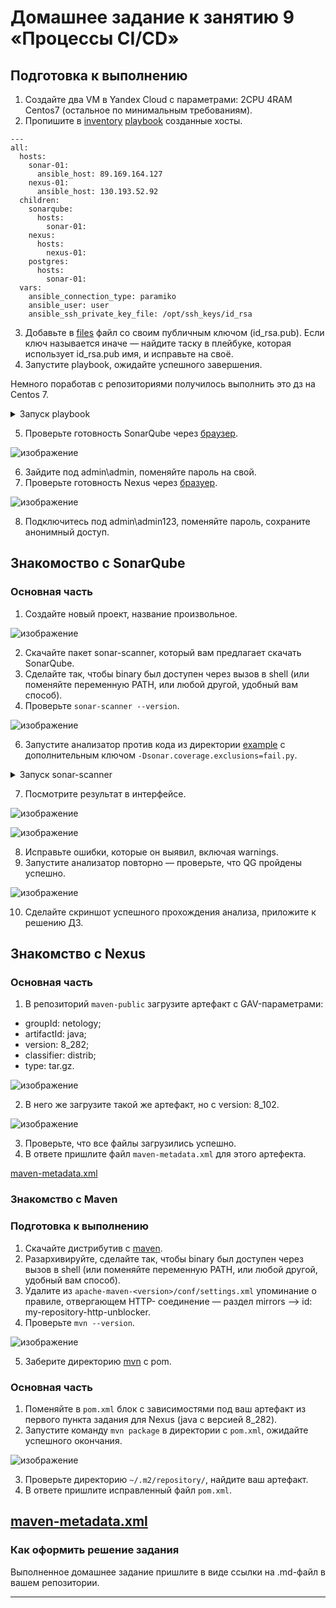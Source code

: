 # Домашнее задание к занятию 9 «Процессы CI/CD»

## Подготовка к выполнению

1. Создайте два VM в Yandex Cloud с параметрами: 2CPU 4RAM Centos7 (остальное по минимальным требованиям).
2. Пропишите в [inventory](./infrastructure/inventory/cicd/hosts.yml) [playbook](./infrastructure/site.yml) созданные хосты.

```
---
all:
  hosts:
    sonar-01:
      ansible_host: 89.169.164.127
    nexus-01:
      ansible_host: 130.193.52.92
  children:
    sonarqube:
      hosts:
        sonar-01:
    nexus:
      hosts:
        nexus-01:
    postgres:
      hosts:
        sonar-01:
  vars:
    ansible_connection_type: paramiko
    ansible_user: user
    ansible_ssh_private_key_file: /opt/ssh_keys/id_rsa
```

3. Добавьте в [files](./infrastructure/files/) файл со своим публичным ключом (id_rsa.pub). Если ключ называется иначе — найдите таску в плейбуке, которая использует id_rsa.pub имя, и исправьте на своё.
4. Запустите playbook, ожидайте успешного завершения.

Немного поработав с репозиториями получилось выполнить это дз на Centos 7.

<details>
<summary>Запуск playbook</summary>
   
```
(venv_ci) root@ansible-ubuntu:/opt/hw_ci_3# ansible-playbook -i infrastructure/inventory/cicd/hosts.yml infrastructure/site.yml
[DEPRECATION WARNING]: Ansible will require Python 3.8 or newer on the controller starting with Ansible 2.12. Current version: 3.6.15 (default, Sep 13 2024, 08:34:12) [GCC 13.2.0].
This feature will be removed from ansible-core in version 2.12. Deprecation warnings can be disabled by setting deprecation_warnings=False in ansible.cfg.
/opt/venv_ci/lib/python3.6/site-packages/ansible/parsing/vault/__init__.py:44: CryptographyDeprecationWarning: Python 3.6 is no longer supported by the Python core team. Therefore, support for it is deprecated in cryptography. The next release of cryptography will remove support for Python 3.6.
  from cryptography.exceptions import InvalidSignature

PLAY [Get OpenJDK installed] ************************************************************************************************************************************************************

TASK [Gathering Facts] ******************************************************************************************************************************************************************
ok: [sonar-01]

TASK [install unzip] ********************************************************************************************************************************************************************
ok: [sonar-01]

TASK [Upload .tar.gz file conaining binaries from remote storage] ***********************************************************************************************************************
ok: [sonar-01]

TASK [Ensure installation dir exists] ***************************************************************************************************************************************************
ok: [sonar-01]

TASK [Extract java in the installation directory] ***************************************************************************************************************************************
skipping: [sonar-01]

TASK [Export environment variables] *****************************************************************************************************************************************************
ok: [sonar-01]

PLAY [Get PostgreSQL installed] *********************************************************************************************************************************************************

TASK [Gathering Facts] ******************************************************************************************************************************************************************
ok: [sonar-01]

TASK [Install PostgreSQL repos] *********************************************************************************************************************************************************
ok: [sonar-01]

TASK [Install PostgreSQL] ***************************************************************************************************************************************************************
ok: [sonar-01]

TASK [Init template1 DB] ****************************************************************************************************************************************************************
changed: [sonar-01]

TASK [Start pgsql service] **************************************************************************************************************************************************************
ok: [sonar-01]

TASK [Create user in system] ************************************************************************************************************************************************************
ok: [sonar-01]

TASK [Create user for Sonar in PostgreSQL] **********************************************************************************************************************************************
changed: [sonar-01]

TASK [Change password for Sonar user in PostgreSQL] *************************************************************************************************************************************
changed: [sonar-01]

TASK [Create Sonar DB] ******************************************************************************************************************************************************************
changed: [sonar-01]

TASK [Copy pg_hba.conf] *****************************************************************************************************************************************************************
ok: [sonar-01]

PLAY [Prepare Sonar host] ***************************************************************************************************************************************************************

TASK [Gathering Facts] ******************************************************************************************************************************************************************
ok: [sonar-01]

TASK [Create group in system] ***********************************************************************************************************************************************************
ok: [sonar-01]

TASK [Create user in system] ************************************************************************************************************************************************************
ok: [sonar-01]

TASK [Set up ssh key to access for managed node] ****************************************************************************************************************************************
changed: [sonar-01]

TASK [Allow group to have passwordless sudo] ********************************************************************************************************************************************
ok: [sonar-01]

TASK [Increase Virtual Memory] **********************************************************************************************************************************************************
ok: [sonar-01]

TASK [Reboot VM] ************************************************************************************************************************************************************************
changed: [sonar-01]

PLAY [Get Sonarqube installed] **********************************************************************************************************************************************************

TASK [Gathering Facts] ******************************************************************************************************************************************************************
ok: [sonar-01]

TASK [Get distrib ZIP] ******************************************************************************************************************************************************************
changed: [sonar-01]

TASK [Unzip Sonar] **********************************************************************************************************************************************************************
changed: [sonar-01]

TASK [Move Sonar into place.] ***********************************************************************************************************************************************************
changed: [sonar-01]

TASK [Configure SonarQube JDBC settings for PostgreSQL.] ********************************************************************************************************************************
changed: [sonar-01] => (item={'regexp': '^sonar.jdbc.username', 'line': 'sonar.jdbc.username=sonar'})
changed: [sonar-01] => (item={'regexp': '^sonar.jdbc.password', 'line': 'sonar.jdbc.password=sonar'})
changed: [sonar-01] => (item={'regexp': '^sonar.jdbc.url', 'line': 'sonar.jdbc.url=jdbc:postgresql://localhost:5432/sonar?useUnicode=true&characterEncoding=utf8&rewriteBatchedStatements=true&useConfigs=maxPerformance'})
changed: [sonar-01] => (item={'regexp': '^sonar.web.context', 'line': 'sonar.web.context='})

TASK [Generate wrapper.conf] ************************************************************************************************************************************************************
changed: [sonar-01]

TASK [Symlink sonar bin.] ***************************************************************************************************************************************************************
changed: [sonar-01]

TASK [Copy SonarQube systemd unit file into place (for systemd systems).] ***************************************************************************************************************
changed: [sonar-01]

TASK [Ensure Sonar is running and set to start on boot.] ********************************************************************************************************************************
changed: [sonar-01]

TASK [Allow Sonar time to build on first start.] ****************************************************************************************************************************************
Pausing for 180 seconds
(ctrl+C then 'C' = continue early, ctrl+C then 'A' = abort)
ok: [sonar-01]

TASK [Make sure Sonar is responding on the configured port.] ****************************************************************************************************************************
ok: [sonar-01]

PLAY [Get Nexus installed] **************************************************************************************************************************************************************

TASK [Gathering Facts] ******************************************************************************************************************************************************************
ok: [nexus-01]

TASK [Create Nexus group] ***************************************************************************************************************************************************************
changed: [nexus-01]

TASK [Create Nexus user] ****************************************************************************************************************************************************************
changed: [nexus-01]

TASK [Install JDK] **********************************************************************************************************************************************************************
changed: [nexus-01]

TASK [Create Nexus directories] *********************************************************************************************************************************************************
changed: [nexus-01] => (item=/home/nexus/log)
changed: [nexus-01] => (item=/home/nexus/sonatype-work/nexus3)
changed: [nexus-01] => (item=/home/nexus/sonatype-work/nexus3/etc)
changed: [nexus-01] => (item=/home/nexus/pkg)
changed: [nexus-01] => (item=/home/nexus/tmp)

TASK [Download Nexus] *******************************************************************************************************************************************************************
[WARNING]: Module remote_tmp /home/nexus/.ansible/tmp did not exist and was created with a mode of 0700, this may cause issues when running as another user. To avoid this, create the
remote_tmp dir with the correct permissions manually
changed: [nexus-01]

TASK [Unpack Nexus] *********************************************************************************************************************************************************************
changed: [nexus-01]

TASK [Link to Nexus Directory] **********************************************************************************************************************************************************
changed: [nexus-01]

TASK [Add NEXUS_HOME for Nexus user] ****************************************************************************************************************************************************
changed: [nexus-01]

TASK [Add run_as_user to Nexus.rc] ******************************************************************************************************************************************************
changed: [nexus-01]

TASK [Raise nofile limit for Nexus user] ************************************************************************************************************************************************
changed: [nexus-01]

TASK [Create Nexus service for SystemD] *************************************************************************************************************************************************
changed: [nexus-01]

TASK [Ensure Nexus service is enabled for SystemD] **************************************************************************************************************************************
changed: [nexus-01]

TASK [Create Nexus vmoptions] ***********************************************************************************************************************************************************
changed: [nexus-01]

TASK [Create Nexus properties] **********************************************************************************************************************************************************
changed: [nexus-01]

TASK [Lower Nexus disk space threshold] *************************************************************************************************************************************************
skipping: [nexus-01]

TASK [Start Nexus service if enabled] ***************************************************************************************************************************************************
changed: [nexus-01]

TASK [Ensure Nexus service is restarted] ************************************************************************************************************************************************
skipping: [nexus-01]

TASK [Wait for Nexus port if started] ***************************************************************************************************************************************************
ok: [nexus-01]

PLAY RECAP ******************************************************************************************************************************************************************************
nexus-01                   : ok=17   changed=15   unreachable=0    failed=0    skipped=2    rescued=0    ignored=0
sonar-01                   : ok=33   changed=14   unreachable=0    failed=0    skipped=1    rescued=0    ignored=0

/opt/venv_ci/bin/ansible-playbook:135: ResourceWarning: unclosed file <_io.BufferedRandom name=5>
  exit_code = cli.run()
```
</details>

5. Проверьте готовность SonarQube через [браузер](http://localhost:9000).

![изображение](https://github.com/stepynin-georgy/hw_ci_2/blob/main/img/Screenshot_21.png)

6. Зайдите под admin\admin, поменяйте пароль на свой.
7. Проверьте готовность Nexus через [бразуер](http://localhost:8081).

![изображение](https://github.com/stepynin-georgy/hw_ci_2/blob/main/img/Screenshot_22.png)

8. Подключитесь под admin\admin123, поменяйте пароль, сохраните анонимный доступ.

## Знакомоство с SonarQube

### Основная часть

1. Создайте новый проект, название произвольное.

![изображение](https://github.com/stepynin-georgy/hw_ci_2/blob/main/img/Screenshot_23.png)

2. Скачайте пакет sonar-scanner, который вам предлагает скачать SonarQube.
4. Сделайте так, чтобы binary был доступен через вызов в shell (или поменяйте переменную PATH, или любой другой, удобный вам способ).
5. Проверьте `sonar-scanner --version`.

![изображение](https://github.com/stepynin-georgy/hw_ci_2/blob/main/img/Screenshot_24.png)

6. Запустите анализатор против кода из директории [example](./example) с дополнительным ключом `-Dsonar.coverage.exclusions=fail.py`.

<details>
<summary>Запуск sonar-scanner</summary>

```
(venv_ci) root@ansible-ubuntu:/opt/hw_ci_3# sonar-scanner -Dsonar.projectKey=hw_ci -Dsonar.login=################################ -Dsonar.host.url=http://89.169.164.127:9000 -Dsonar.coverage.exclusions=fail.py
13:23:22.978 INFO  Scanner configuration file: /opt/hw_ci_3/sonar-scanner-6.1.0.4477-linux-x64/conf/sonar-scanner.properties
13:23:22.981 INFO  Project root configuration file: NONE
13:23:22.999 INFO  SonarScanner CLI 6.1.0.4477
13:23:23.002 INFO  Java 17.0.11 Eclipse Adoptium (64-bit)
13:23:23.003 INFO  Linux 6.8.0-44-generic amd64
13:23:23.028 INFO  User cache: /root/.sonar/cache
13:23:24.382 INFO  Communicating with SonarQube Server 9.1.0.47736
13:23:24.927 INFO  Load global settings
13:23:25.019 INFO  Load global settings (done) | time=92ms
13:23:25.022 INFO  Server id: 9CFC3560-AZH_xxuuWTpPVl-GN5BT
13:23:25.041 INFO  User cache: /root/.sonar/cache
13:23:25.044 INFO  Load/download plugins
13:23:25.044 INFO  Load plugins index
13:23:25.198 INFO  Load plugins index (done) | time=154ms
13:23:26.812 INFO  Load/download plugins (done) | time=1768ms
13:23:28.395 INFO  Process project properties
13:23:28.395 INFO  Process project properties (done) | time=1ms
13:23:28.396 INFO  Execute project builders
13:23:28.397 INFO  Execute project builders (done) | time=1ms
13:23:28.400 INFO  Project key: hw_ci
13:23:28.400 INFO  Base dir: /opt/hw_ci_3
13:23:28.400 INFO  Working dir: /opt/hw_ci_3/.scannerwork
13:23:29.021 INFO  Load project settings for component key: 'hw_ci'
13:23:29.067 INFO  Load project settings for component key: 'hw_ci' (done) | time=46ms
13:23:29.127 INFO  Load quality profiles
13:23:29.234 INFO  Load quality profiles (done) | time=106ms
13:23:29.241 INFO  Load active rules
13:23:31.907 INFO  Load active rules (done) | time=2666ms
13:23:31.961 WARN  SCM provider autodetection failed. Please use "sonar.scm.provider" to define SCM of your project, or disable the SCM Sensor in the project settings.
13:23:32.067 INFO  Indexing files...
13:23:32.068 INFO  Project configuration:
13:23:32.068 INFO    Excluded sources for coverage: fail.py
13:23:32.472 INFO  271 files indexed
13:23:32.473 INFO  Quality profile for py: Sonar way
13:23:32.473 INFO  Quality profile for xml: Sonar way
13:23:32.473 INFO  ------------- Run sensors on module hw_ci
13:23:32.701 INFO  Load metrics repository
13:23:32.797 INFO  Load metrics repository (done) | time=97ms
13:23:34.733 INFO  Sensor Python Sensor [python]
13:23:34.740 WARN  Your code is analyzed as compatible with python 2 and 3 by default. This will prevent the detection of issues specific to python 2 or python 3. You can get a more precise analysis by setting a python version in your configuration via the parameter "sonar.python.version"
13:23:34.751 INFO  Starting global symbols computation
13:23:34.758 INFO  1 source file to be analyzed
13:23:34.772 INFO  Load project repositories
13:23:34.791 INFO  Load project repositories (done) | time=19ms
13:23:35.211 INFO  1/1 source file has been analyzed
13:23:35.212 INFO  Starting rules execution
13:23:35.214 INFO  1 source file to be analyzed
13:23:37.801 INFO  1/1 source file has been analyzed
13:23:37.801 INFO  Sensor Python Sensor [python] (done) | time=3068ms
13:23:37.802 INFO  Sensor Cobertura Sensor for Python coverage [python]
13:23:37.816 INFO  Sensor Cobertura Sensor for Python coverage [python] (done) | time=14ms
13:23:37.818 INFO  Sensor PythonXUnitSensor [python]
13:23:37.824 INFO  Sensor PythonXUnitSensor [python] (done) | time=6ms
13:23:37.824 INFO  Sensor CSS Rules [cssfamily]
13:23:37.826 INFO  No CSS, PHP, HTML or VueJS files are found in the project. CSS analysis is skipped.
13:23:37.826 INFO  Sensor CSS Rules [cssfamily] (done) | time=2ms
13:23:37.826 INFO  Sensor JaCoCo XML Report Importer [jacoco]
13:23:37.832 INFO  'sonar.coverage.jacoco.xmlReportPaths' is not defined. Using default locations: target/site/jacoco/jacoco.xml,target/site/jacoco-it/jacoco.xml,build/reports/jacoco/test/jacocoTestReport.xml
13:23:37.835 INFO  No report imported, no coverage information will be imported by JaCoCo XML Report Importer
13:23:37.835 INFO  Sensor JaCoCo XML Report Importer [jacoco] (done) | time=9ms
13:23:37.836 INFO  Sensor C# Project Type Information [csharp]
13:23:37.838 INFO  Sensor C# Project Type Information [csharp] (done) | time=2ms
13:23:37.839 INFO  Sensor C# Analysis Log [csharp]
13:23:38.382 INFO  Sensor C# Analysis Log [csharp] (done) | time=543ms
13:23:38.382 INFO  Sensor C# Properties [csharp]
13:23:38.382 INFO  Sensor C# Properties [csharp] (done) | time=0ms
13:23:38.382 INFO  Sensor JavaXmlSensor [java]
13:23:38.393 INFO  1 source file to be analyzed
13:23:39.054 INFO  1/1 source file has been analyzed
13:23:39.055 INFO  Sensor JavaXmlSensor [java] (done) | time=673ms
13:23:39.055 INFO  Sensor HTML [web]
13:23:39.059 INFO  Sensor HTML [web] (done) | time=3ms
13:23:39.059 INFO  Sensor XML Sensor [xml]
13:23:39.063 INFO  1 source file to be analyzed
13:23:39.203 INFO  1/1 source file has been analyzed
13:23:39.204 INFO  Sensor XML Sensor [xml] (done) | time=144ms
13:23:39.204 INFO  Sensor VB.NET Project Type Information [vbnet]
13:23:39.205 INFO  Sensor VB.NET Project Type Information [vbnet] (done) | time=1ms
13:23:39.205 INFO  Sensor VB.NET Analysis Log [vbnet]
13:23:39.218 INFO  Sensor VB.NET Analysis Log [vbnet] (done) | time=13ms
13:23:39.218 INFO  Sensor VB.NET Properties [vbnet]
13:23:39.219 INFO  Sensor VB.NET Properties [vbnet] (done) | time=0ms
13:23:39.221 INFO  ------------- Run sensors on project
13:23:39.236 INFO  Sensor Zero Coverage Sensor
13:23:39.265 INFO  Sensor Zero Coverage Sensor (done) | time=29ms
13:23:39.266 INFO  SCM Publisher No SCM system was detected. You can use the 'sonar.scm.provider' property to explicitly specify it.
13:23:39.275 INFO  CPD Executor Calculating CPD for 1 file
13:23:39.292 INFO  CPD Executor CPD calculation finished (done) | time=16ms
13:23:39.422 INFO  Analysis report generated in 83ms, dir size=104.7 kB
13:23:39.437 INFO  Analysis report compressed in 13ms, zip size=15.6 kB
13:23:39.489 INFO  Analysis report uploaded in 46ms
13:23:39.491 INFO  ANALYSIS SUCCESSFUL, you can browse http://89.169.164.127:9000/dashboard?id=hw_ci
13:23:39.497 INFO  Note that you will be able to access the updated dashboard once the server has processed the submitted analysis report
13:23:39.497 INFO  More about the report processing at http://89.169.164.127:9000/api/ce/task?id=AZIAJylKWTpPVl-GN-Ga
13:23:39.509 INFO  Analysis total time: 12.170 s
13:23:39.514 INFO  EXECUTION SUCCESS
13:23:39.515 INFO  Total time: 16.540s
```

</details>

7. Посмотрите результат в интерфейсе.

![изображение](https://github.com/stepynin-georgy/hw_ci_2/blob/main/img/Screenshot_25.png)

![изображение](https://github.com/stepynin-georgy/hw_ci_2/blob/main/img/Screenshot_27.png)

8. Исправьте ошибки, которые он выявил, включая warnings.
9. Запустите анализатор повторно — проверьте, что QG пройдены успешно.

![изображение](https://github.com/stepynin-georgy/hw_ci_2/blob/main/img/Screenshot_28.png)

10. Сделайте скриншот успешного прохождения анализа, приложите к решению ДЗ.

## Знакомство с Nexus

### Основная часть

1. В репозиторий `maven-public` загрузите артефакт с GAV-параметрами:

 *    groupId: netology;
 *    artifactId: java;
 *    version: 8_282;
 *    classifier: distrib;
 *    type: tar.gz.

![изображение](https://github.com/stepynin-georgy/hw_ci_2/blob/main/img/Screenshot_29.png)
   
2. В него же загрузите такой же артефакт, но с version: 8_102.

![изображение](https://github.com/stepynin-georgy/hw_ci_2/blob/main/img/Screenshot_30.png)

3. Проверьте, что все файлы загрузились успешно.
4. В ответе пришлите файл `maven-metadata.xml` для этого артефекта.

[maven-metadata.xml](https://github.com/stepynin-georgy/hw_ci_2/blob/main/maven-metadata.xml)

### Знакомство с Maven

### Подготовка к выполнению

1. Скачайте дистрибутив с [maven](https://maven.apache.org/download.cgi).
2. Разархивируйте, сделайте так, чтобы binary был доступен через вызов в shell (или поменяйте переменную PATH, или любой другой, удобный вам способ).
3. Удалите из `apache-maven-<version>/conf/settings.xml` упоминание о правиле, отвергающем HTTP- соединение — раздел mirrors —> id: my-repository-http-unblocker.
4. Проверьте `mvn --version`.

![изображение](https://github.com/stepynin-georgy/hw_ci_2/blob/main/img/Screenshot_31.png)

5. Заберите директорию [mvn](./mvn) с pom.

### Основная часть

1. Поменяйте в `pom.xml` блок с зависимостями под ваш артефакт из первого пункта задания для Nexus (java с версией 8_282).
2. Запустите команду `mvn package` в директории с `pom.xml`, ожидайте успешного окончания.

![изображение](https://github.com/stepynin-georgy/hw_ci_2/blob/main/img/Screenshot_32.png)

3. Проверьте директорию `~/.m2/repository/`, найдите ваш артефакт.
4. В ответе пришлите исправленный файл `pom.xml`.

[maven-metadata.xml](https://github.com/stepynin-georgy/hw_ci_2/blob/main/maven-metadata.xml)
---

### Как оформить решение задания

Выполненное домашнее задание пришлите в виде ссылки на .md-файл в вашем репозитории.

---
